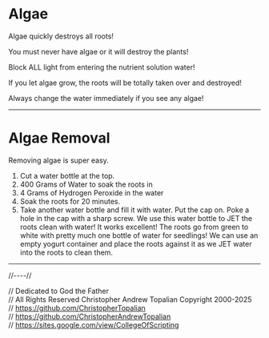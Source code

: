 # Algae

Algae quickly destroys all roots!

You must never have algae or it will destroy the plants!

Block ALL light from entering the nutrient solution water!

If you let algae grow, the roots will be totally taken over and destroyed!

Always change the water immediately if you see any algae!

---

# Algae Removal
Removing algae is super easy.
1. Cut a water bottle at the top.
2. 400 Grams of Water to soak the roots in
3. 4 Grams of Hydrogen Peroxide in the water
4. Soak the roots for 20 minutes.
5. Take another water bottle and fill it with water. Put the cap on. Poke a hole in the cap with a sharp screw. 
We use this water bottle to JET the roots clean with water! It works excellent! The roots go from green to white with pretty much one bottle of water for seedlings! We can use an empty yogurt container and place the roots against it as we JET water into the roots to clean them.

---

//----//

// Dedicated to God the Father  
// All Rights Reserved Christopher Andrew Topalian Copyright 2000-2025  
// https://github.com/ChristopherTopalian  
// https://github.com/ChristopherAndrewTopalian  
// https://sites.google.com/view/CollegeOfScripting  

